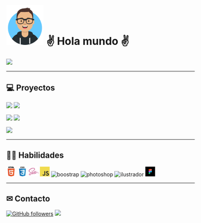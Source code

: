 # <img alt="Logo" width="100px" src="https://github.com/Alane-Tc/Alane-Tc/blob/main/src/img/avataaars.png?raw=true" /> ✌ Hola mundo ✌
<img src="https://media.giphy.com/media/TIejJSkHLZh4s/giphy.gif">

------------

## 💻 Proyectos


[![](https://img.shields.io/badge/Proyecto1-FormatoApa-greene?style=for-the-badge)](https://formatoapa.netlify.app/) [![](https://img.shields.io/badge/Proyecto2-QueGeneracionEres-green?style=for-the-badge)](https://quegeneracioneres.netlify.app/) 

[![](https://img.shields.io/badge/Proyecto3-Animals--App-green?style=for-the-badge)](https://animalsapp.netlify.app/) [![](https://img.shields.io/badge/Proyecto4-Color--Generator-green?style=for-the-badge)](https://generadordecolores.netlify.app/) 

[![](https://img.shields.io/badge/Proyecto5-FormatoApaDesktop-green?style=for-the-badge)](https://github.com/Alane-Tc/FormatoApaDesktop) 


------------
## 👨‍💻 Habilidades

<img alt="HTML5" width="26px" src="https://raw.githubusercontent.com/github/explore/05d0f0dfceafd861bdf2b53559399dae7b2e2d8b/topics/html/html.png" /> <img alt="CSS3" width="26px" src="https://raw.githubusercontent.com/github/explore/05d0f0dfceafd861bdf2b53559399dae7b2e2d8b/topics/css/css.png" /> <img alt="Sass" width="26px" src="https://raw.githubusercontent.com/github/explore/05d0f0dfceafd861bdf2b53559399dae7b2e2d8b/topics/sass/sass.png" /> <img alt="JavaScript" width="26px" src="https://raw.githubusercontent.com/github/explore/80688e429a7d4ef2fca1e82350fe8e3517d3494d/topics/javascript/javascript.png" /> <img alt="boostrap" width="26px" src="https://upload.wikimedia.org/wikipedia/commons/thumb/b/b2/Bootstrap_logo.svg/1024px-Bootstrap_logo.svg.png" /> <img alt="photoshop" width="26px" src="https://upload.wikimedia.org/wikipedia/commons/thumb/e/ec/Adobe_Photoshop_CS4_icon.svg/781px-Adobe_Photoshop_CS4_icon.svg.png" /> <img alt="ilustrador" width="26px" src="https://upload.wikimedia.org/wikipedia/commons/thumb/6/66/Illustrator_CC_icon.png/492px-Illustrator_CC_icon.png" /> <img alt="figma" width="26px" src="https://raw.githubusercontent.com/github/explore/05d0f0dfceafd861bdf2b53559399dae7b2e2d8b/topics/figma/figma.png" />

---
## ✉ Contacto
[![GitHub followers](https://img.shields.io/github/followers/Alane-Tc?color=%23ef476f&label=Alane-Tc&logo=Github&style=for-the-badge)](https://github.com/Alane-Tc) [![](https://img.shields.io/badge/Alane--Tc-Gitlab-%23ef476f?style=for-the-badge)](https://gitlab.com/Alane_tc)
